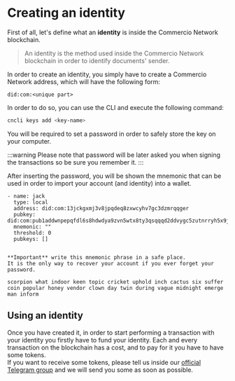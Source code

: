 # Creating an identity
First of all, let's define what an **identity** is inside the Commercio Network blockchain.  

> An identity is the method used inside the Commercio Network blockchain in order to identify documents' sender.

In order to create an identity, you simply have to create a Commercio Network address, which will have the 
following form: 

```
did:com:<unique part>
```

In order to do so, you can use the CLI and execute the following command: 

```bash
cncli keys add <key-name>
``` 

You will be required to set a password in order to safely store the key on your computer.  

:::warning
Please note that password will be later asked you when signing the transactions so be sure you remember it.
:::  

After inserting the password, you will be shown the mnemonic that can be used in order to import your account 
(and identity) into a wallet. 

```
- name: jack
  type: local
  address: did:com:13jckgxmj3v8jpqdeq8zxwcyhv7gc3dzmrqqger
  pubkey: did:com:pub1addwnpepqfdl6s8hdwdya9zvn5wtx8ty3qsqqqd2ddvygc5zutnrryh5x9ju73jdfg8
  mnemonic: ""
  threshold: 0
  pubkeys: []


**Important** write this mnemonic phrase in a safe place.
It is the only way to recover your account if you ever forget your password.

scorpion what indoor keen topic cricket uphold inch cactus six suffer coin popular honey vendor clown day twin during vague midnight emerge man inform
```

## Using an identity
Once you have created it, in order to start performing a transaction with your identity you firstly have to 
fund your identity. Each and every transaction on the blockchain has a cost, and to pay for it you have to have some 
tokens.  
If you want to receive some tokens, please tell us inside our [official Telegram group](https://t.me/commercionetwork) 
and we will send you some as soon as possible.